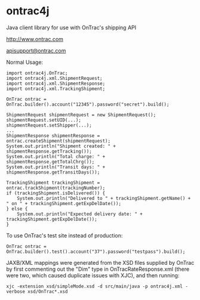 ontrac4j
========

Java client library for use with OnTrac's shipping API

http://www.ontrac.com

apisupport@ontrac.com

Normal Usage:

    import ontrac4j.OnTrac;
    import ontrac4j.xml.ShipmentRequest;
    import ontrac4j.xml.ShipmentResponse;
    import ontrac4j.xml.TrackingShipment;
    
    OnTrac ontrac = OnTrac.builder().account("12345").password("secret").build();
    
    ShipmentRequest shipmentRequest = new ShipmentRequest();
    shipmentRequest.setUID(...);
    shipmentRequest.setShipper(...);
    ...
    ShipmentResponse shipmentResponse = ontrac.createShipment(shipmentRequest);
    System.out.println("Shipment created: " + shipmentResponse.getTracking());
    System.out.println("Total charge: " + shipmentResponse.getTotalChrg());
    System.out.println("Transit days: " + shipmentResponse.getTransitDays());
        
    TrackingShipment trackingShipment = ontrac.trackShipment(trackingNumber);
    if (trackingShipment.isDelivered()) {
        System.out.println("Delivered to " + trackingShipment.getName() + " on " + trackingShipment.getExpDelDate());
    } else {
        System.out.println("Expected delivery date: " + trackingShipment.getExpDelDate());
    }


To use OnTrac's test site instead of production:

    OnTrac ontrac = OnTrac.builder().test().account("37").password("testpass").build();

JAXB/XML mappings were generated from the XSD files supplied by OnTrac by first commenting out the "Dim" type in OnTracRateResponse.xml (there were two, which caused duplicate issues with XJC), and then running:

    xjc -extension xsd/simpleMode.xsd -d src/main/java -p ontrac4j.xml -verbose xsd/OnTrac*.xsd
